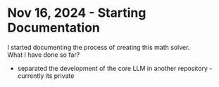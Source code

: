 # Nov 16, 2024 - Starting Documentation
I started documenting the process of creating this math solver.  
What I have done so far? 
- separated the development of the core LLM in another repository  - currently its private
